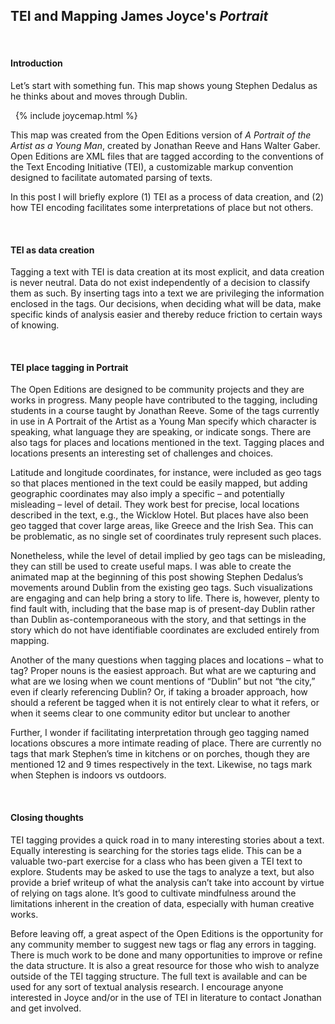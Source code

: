 ## TEI and Mapping James Joyce's *Portrait*

&nbsp;
&nbsp;

#### Introduction

Let’s start with something fun. This map shows young Stephen Dedalus as he thinks about and moves through Dublin.


&nbsp;
  {% include joycemap.html %}
&nbsp; 

This map was created from the Open Editions version of *A Portrait of the Artist as a Young Man*, created by Jonathan Reeve and Hans Walter Gaber. Open Editions are XML files that are tagged according to the conventions of the Text Encoding Initiative (TEI), a customizable markup convention designed to facilitate automated parsing of texts.

In this post I will briefly explore (1) TEI as a process of data creation, and (2) how TEI encoding facilitates some interpretations of place but not others.

&nbsp;

#### TEI as data creation
Tagging a text with TEI is data creation at its most explicit, and data creation is never neutral. Data do not exist independently of a decision to classify them as such. By inserting tags into a text we are privileging the information enclosed in the tags. Our decisions, when deciding what will be data, make specific kinds of analysis easier and thereby reduce friction to certain ways of knowing.

&nbsp;

#### TEI place tagging in Portrait
The Open Editions are designed to be community projects and they are works in progress. Many people have contributed to the tagging, including students in a course taught by Jonathan Reeve. Some of the tags currently in use in A Portrait of the Artist as a Young Man specify which character is speaking, what language they are speaking, or indicate songs. There are also tags for places and locations mentioned in the text. Tagging places and locations presents an interesting set of challenges and choices.

Latitude and longitude coordinates, for instance, were included as geo tags so that places mentioned in the text could be easily mapped, but adding geographic coordinates may also imply a specific – and potentially misleading – level of detail. They work best for precise, local locations described in the text, e.g., the Wicklow Hotel. But places have also been geo tagged that cover large areas, like Greece and the Irish Sea. This can be problematic, as no single set of coordinates truly represent such places.

Nonetheless, while the level of detail implied by geo tags can be misleading, they can still be used to create useful maps.
I was able to create the animated map at the beginning of this post showing Stephen Dedalus’s movements around Dublin from the existing geo tags. Such visualizations are engaging and can help bring a story to life. There is, however, plenty to find fault with, including that the base map is of present-day Dublin rather than Dublin as-contemporaneous with the story, and that settings in the story which do not have identifiable coordinates are excluded entirely from mapping.

Another of the many questions when tagging places and locations – what to tag? Proper nouns is the easiest approach. But what are we capturing and what are we losing when we count mentions of “Dublin” but not “the city,” even if clearly referencing Dublin? Or, if taking a broader approach, how should a referent be tagged when it is not entirely clear to what it refers, or when it seems clear to one community editor but unclear to another

Further, I wonder if facilitating interpretation through geo tagging named locations obscures a more intimate reading of place. There are currently no tags that mark Stephen’s time in kitchens or on porches, though they are mentioned 12 and 9 times respectively in the text. Likewise, no tags mark when Stephen is indoors vs outdoors.

&nbsp;

#### Closing thoughts

TEI tagging provides a quick road in to many interesting stories about a text. Equally interesting is searching for the stories tags elide. This can be a valuable two-part exercise for a class who has been given a TEI text to explore. Students may be asked to use the tags to analyze a text, but also provide a brief writeup of what the analysis can’t take into account by virtue of relying on tags alone. It’s good to cultivate mindfulness around the limitations inherent in the creation of data, especially with human creative works.

Before leaving off, a great aspect of the Open Editions is the opportunity for any community member to suggest new tags or flag any errors in tagging. There is much work to be done and many opportunities to improve or refine the data structure. It is also a great resource for those who wish to analyze outside of the TEI tagging structure. The full text is available and can be used for any sort of textual analysis research. I encourage anyone interested in Joyce and/or in the use of TEI in literature to contact Jonathan and get involved.

